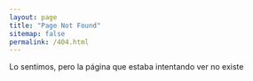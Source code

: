 ```yaml
---
layout: page
title: "Page Not Found"
sitemap: false
permalink: /404.html
---
```


Lo sentimos, pero la página que estaba intentando ver no existe

<script type="text/javascript">
  var GOOG_FIXURL_LANG = 'es';
  var GOOG_FIXURL_SITE = '{{ site.url }}'
</script>
<script type="text/javascript"
  src="//linkhelp.clients.google.com/tbproxy/lh/wm/fixurl.js">
</script>

